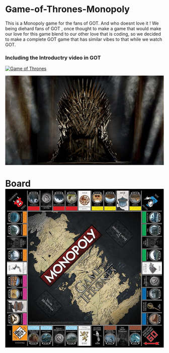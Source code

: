 # Game-of-Thrones-Monopoly
This is a Monopoly game for the fans of GOT. And who doesnt love it !
We being diehard fans of GOT , once thought to make a game that would make our love for this game blend to our other love that is
coding, so we decided to make a complete GOT game that has similar vibes to that while we  watch GOT.
<h3> Including the Introductry video in GOT </h3>

[![Game of Thrones](http://i3.ytimg.com/vi/8x7Y9DAbQAU/maxresdefault.jpg)](https://youtu.be/TZE9gVF1QbA " Game of Thrones- Click to Watch!")

<img src="res/throne.jpg">

<h1> Board
<img src="res/monopoly-GOT-1.jpg" >
